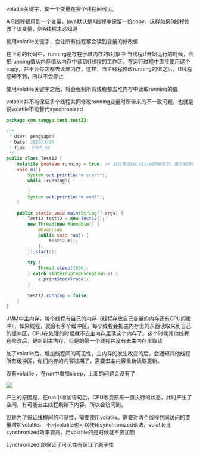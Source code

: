 volatile关键字，使一个变量在多个线程间可见。

A B线程都用到一个变量，java默认是A线程中保留一份copy，这样如果B线程修改了该变量，则A线程未必知道

使用volatile关键字，会让所有线程都会读到变量的修改值

在下面的代码中，running是存在于堆内存的t对象中
当线程t1开始运行的时候，会把running值从内存值从内存中读到t1线程的工作区，在运行过程中直接使用这个copy，并不会每次都去读堆内存，这样，当主线程修改running的值之后，t1线程感知不到，所以不会停止

使用volatile关键字之后，将会强制所有线程都去堆内存中读取running的值

volatile并不能保证多个线程共同修改running变量时所带来的不一致问题，也就是说volatile不能替代synchronized

```java
package com.sangyu.test.test23;

/**
 * User: pengyapan
 * Date: 2020/3/26
 * Time: 下午7:26
 */
public class Test12 {
    volatile boolean running = true; // 对比有无volatile的情况下，整个程序运行结果的区别
    void m(){
        System.out.println("m start");
        while (running){

        }
        System.out.println("m end!");
    }

    public static void main(String[] args) {
        Test12 test12 = new Test12();
        new Thread(new Runnable() {
            @Override
            public void run() {
                test12.m();
            }
        }).start();

        try {
            Thread.sleep(1000);
        } catch (InterruptedException e) {
            e.printStackTrace();
        }

        test12.running = false;
    }
}
```

JMM中主内存，每个线程有自己的内存（线程存放自己变量的内存还有CPU的缓冲），如果线程，就会有多个缓冲区，每个线程会把主内存里的东西读取来到自己的缓冲区，CPU在处理的时候就不去主内存里读这个内存了。这个时候其他线程在修改后，更新到主内存，但是的第一个线程并没有去主内存里取读

加了volatile后，增加线程间的可见性，主内存的发生改变的后，会通知其他线程所有缓冲区，你们内存的内容过期了，需要去主内容重新读取更新。

没有volatile ，在run中增加sleep，上面的问题会没有了

![](https://upload-images.jianshu.io/upload_images/2765653-61466e389741098e.png?imageMogr2/auto-orient/strip%7CimageView2/2/w/1240)

产生的原因是，在run中增加语句后，CPU改变原来一直执行的状态，此时产生了空闲，有可能去主线程刷新下内容。所以会访问到。

但是为了保证线程间的可见性，需要使用volatile。需要对两个线程共同访问的变量增加volatile。 不用volatile也可以使用synchronized语法，volatile比synchronized效率要高。用volatile的是时候就不要加锁

synchronized 即保证了可见性有保证了原子性